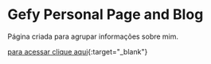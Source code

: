 # Gefy Personal Page and Blog

Página criada para agrupar informações sobre mim.

[para acessar clique aqui](https://gefymarcos.github.io){:target="_blank"}
